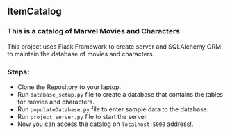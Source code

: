 ## ItemCatalog

### This is a catalog of Marvel Movies and Characters

This project uses Flask Framework to create server and SQLAlchemy ORM to maintain the database of movies and characters.

### Steps:
* Clone the Repository to your laptop.
* Run `database_setup.py` file to create a database that contains the tables for movies and characters.
* Run `populateDatabase.py` file to enter sample data to the database.
* Run `project_server.py` file to start the server. 
* Now you can access the catalog on `localhost:5000` address!.

